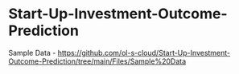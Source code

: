 # Start-Up-Investment-Outcome-Prediction



Sample Data - https://github.com/ol-s-cloud/Start-Up-Investment-Outcome-Prediction/tree/main/Files/Sample%20Data
